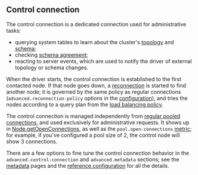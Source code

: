 ## Control connection

The control connection is a dedicated connection used for administrative tasks:

* querying system tables to learn about the cluster's [topology](../metadata/node/) and
  [schema](../metadata/schema/);
* checking [schema agreement](../metadata/schema/#schema-agreement);
* reacting to server events, which are used to notify the driver of external topology or schema
  changes.

When the driver starts, the control connection is established to the first contacted node. If that
node goes down, a [reconnection](../reconnection/) is started to find another node; it is governed
by the same policy as regular connections (`advanced.reconnection-policy` options in the
[configuration](../configuration/)), and tries the nodes according to a query plan from the
[load balancing policy](../load_balancing/). 

The control connection is managed independently from [regular pooled connections](../pooling/), and
used exclusively for administrative requests. It shows up in [Node.getOpenConnections], as well as
the `pool.open-connections` [metric](../metrics); for example, if you've configured a pool size of
2, the control node will show 3 connections.

There are a few options to fine tune the control connection behavior in the
`advanced.control-connection` and `advanced.metadata` sections; see the [metadata](../metadata/)
pages and the [reference configuration](../configuration/reference/) for all the details.

[Node.getOpenConnections]: https://docs.datastax.com/en/drivers/java/4.3/com/datastax/oss/driver/api/core/metadata/Node.html#getOpenConnections--